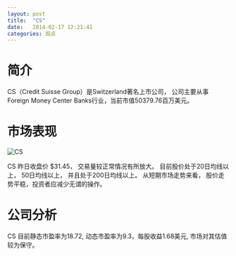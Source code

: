 ```yaml
---
layout: post
title:  "CS"
date:   2014-02-17 12:21:41
categories: 观点
---
```


# 简介
CS（Credit Suisse Group）是Switzerland著名上市公司，
公司主要从事Foreign Money Center Banks行业，当前市值50379.76百万美元。

# 市场表现

![CS](http://finviz.com/chart.ashx?t=CS&ty=c&ta=1&p=d&s=l)

CS 昨日收盘价 $31.45，
交易量较正常情况有所放大。
目前股价处于20日均线以上，
50日均线以上，
并且处于200日均线以上。
从短期市场走势来看，
股价走势平稳，投资者应减少无谓的操作。

# 公司分析
CS 目前静态市盈率为18.72, 动态市盈率为9.3，每股收益1.68美元,
市场对其估值较为保守。
